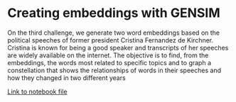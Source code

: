 # Creating embeddings with GENSIM

On the third challenge, we generate two word embeddings based on the political speeches of former president Cristina Fernandez de Kirchner. Cristina is known for being a good speaker and transcripts of her speeches are widely available on the internet. The objective is to find, from the embeddings, the words most related to specific topics and to graph a constellation that shows the relationships of words in their speeches and how they changed in two different years

[Link to notebook file](3b_Custom_embedding_con_Gensim.ipynb)
